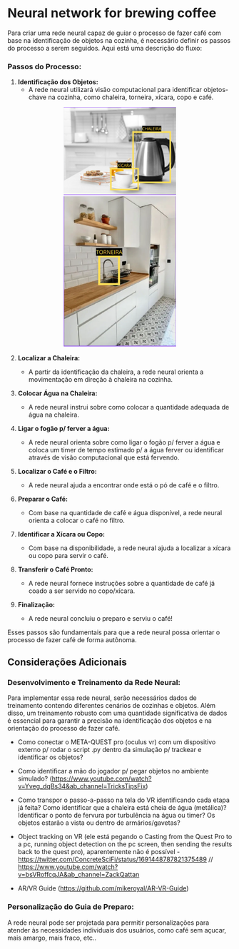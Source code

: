 # Neural network for brewing coffee

Para criar uma rede neural capaz de guiar o processo de fazer café com base na identificação de objetos na cozinha, é necessário definir os passos do processo a serem seguidos. Aqui está uma descrição do fluxo:

### Passos do Processo:

1. **Identificação dos Objetos:**
   - A rede neural utilizará visão computacional para identificar objetos-chave na cozinha, como chaleira, torneira, xícara, copo e café.
     
<div align="center">
  <img src="assets/images/objects-tracker-01.png" alt="Demo File" style="height: auto; width: 50%;">
  <img src="assets/images/objects-tracker-02.png" alt="Demo File" style="height: auto; width: 50%;">
</div>

2. **Localizar a Chaleira:**
   - A partir da identificação da chaleira, a rede neural orienta a movimentação em direção à chaleira na cozinha.

3. **Colocar Água na Chaleira:**
   - A rede neural instrui sobre como colocar a quantidade adequada de água na chaleira.

4. **Ligar o fogão p/ ferver a água:**
   - A rede neural orienta sobre como ligar o fogão p/ ferver a água e coloca um timer de tempo estimado p/ a água ferver ou identificar através de visão computacional que está fervendo.

5. **Localizar o Café e o Filtro:**
   - A rede neural ajuda a encontrar onde está o pó de café e o filtro.

6. **Preparar o Café:**
   - Com base na quantidade de café e água disponível, a rede neural orienta a colocar o café no filtro.

7. **Identificar a Xícara ou Copo:**
   - Com base na disponibilidade, a rede neural ajuda a localizar a xícara ou copo para servir o café.

8. **Transferir o Café Pronto:**
   - A rede neural fornece instruções sobre a quantidade de café já coado a ser servido no copo/xícara.

9. **Finalização:**
    - A rede neural concluiu o preparo e serviu o café!

Esses passos são fundamentais para que a rede neural possa orientar o processo de fazer café de forma autônoma.

## Considerações Adicionais

### Desenvolvimento e Treinamento da Rede Neural:

Para implementar essa rede neural, serão necessários dados de treinamento contendo diferentes cenários de cozinhas e objetos. Além disso, um treinamento robusto com uma quantidade significativa de dados é essencial para garantir a precisão na identificação dos objetos e na orientação do processo de fazer café.

- Como conectar o META-QUEST pro (oculus vr) com um dispositivo externo p/ rodar o script .py dentro da simulação p/ trackear e identificar os objetos?

- Como identificar a mão do jogador p/ pegar objetos no ambiente simulado?  (https://www.youtube.com/watch?v=Yveg_dqBs34&ab_channel=TricksTipsFix)

- Como transpor o passo-a-passo na tela do VR identificando cada etapa já feita? Como identificar que a chaleira está cheia de água (metálica)? Identificar o ponto de fervura por turbulência na água ou timer? Os objetos estarão a vista ou dentro de armários/gavetas?

- Object tracking on VR (ele está pegando o Casting from the Quest Pro to a pc, running object detection on the pc screen, then sending the results back to the quest pro), aparentemente não é possível    - https://twitter.com/ConcreteSciFi/status/1691448787821375489 // https://www.youtube.com/watch?v=bsVRoffcqJA&ab_channel=ZackQattan

- AR/VR Guide (https://github.com/mikeroyal/AR-VR-Guide)

### Personalização do Guia de Preparo:

A rede neural pode ser projetada para permitir personalizações para atender às necessidades individuais dos usuários, como café sem açucar, mais amargo, mais fraco, etc..

